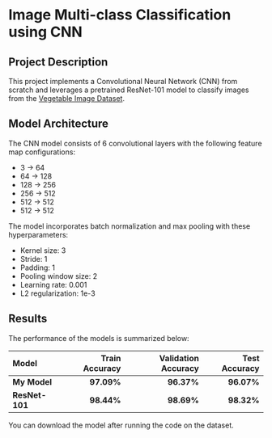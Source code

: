# Image Multi-class Classification using CNN
## Project Description

This project implements a Convolutional Neural Network (CNN) from scratch and leverages a pretrained ResNet-101 model to classify images from the [Vegetable Image Dataset](https://www.kaggle.com/datasets/misrakahmed/vegetable-image-dataset/data).

## Model Architecture

The CNN model consists of 6 convolutional layers with the following feature map configurations:
- 3 → 64
- 64 → 128
- 128 → 256
- 256 → 512
- 512 → 512
- 512 → 512

The model incorporates batch normalization and max pooling with these hyperparameters:
- Kernel size: 3
- Stride: 1
- Padding: 1
- Pooling window size: 2
- Learning rate: 0.001
- L2 regularization: 1e-3

## Results

The performance of the models is summarized below:

| Model         | Train Accuracy | Validation Accuracy | Test Accuracy | 
|:--------------|---------------:|--------------------:|--------------:|
| **My Model**  | **97.09%**     | **96.37%**          | **96.07%**    |
| **ResNet-101**| **98.44%**     | **98.69%**          | **98.32%**    |

You can download the model after running the code on the dataset.
